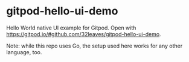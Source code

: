 # gitpod-hello-ui-demo
Hello World native UI example for Gitpod.
Open with https://gitpod.io/#github.com/32leaves/gitpod-hello-ui-demo.

Note: while this repo uses Go, the setup used here works for any other language, too.